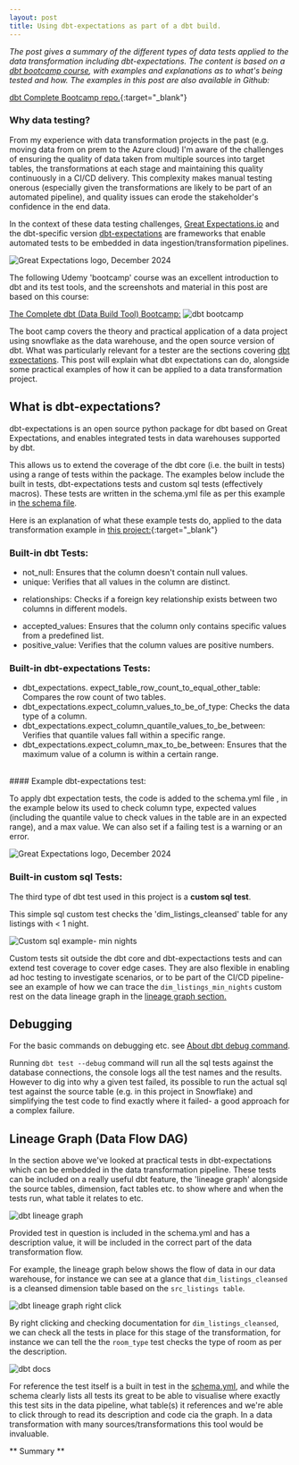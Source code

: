 ```yaml
---
layout: post
title: Using dbt-expectations as part of a dbt build.
---
```


<i> The post gives a summary of the different types of data tests applied to the data transformation including dbt-expectations. The content is based on a [dbt bootcamp course](#dbt_bootcamp), with examples and explanations as to what's being tested and how. The examples in this post are also available in Github:
</i>

[dbt Complete Bootcamp repo.](https://github.com/dp2020-dev/completeDbtBootcamp){:target="\_blank"}

### Why data testing?

From my experience with data transformation projects in the past (e.g. moving data from on prem to the Azure cloud) I'm aware of the challenges of ensuring the quality of data taken from multiple sources into target tables, the transformations at each stage and maintaining this quality continuously in a CI/CD delivery. This complexity makes manual testing onerous (especially given the transformations are likely to be part of an automated pipeline), and quality issues can erode the stakeholder's confidence in the end data.

In the context of these data testing challenges, [Great Expectations.io](https://greatexpectations.io/) and the dbt-specific version [dbt-expectations](https://github.com/calogica/dbt-expectations) are frameworks that enable automated tests to be embedded in data ingestion/transformation pipelines.

![Great Expectations logo, December 2024](/images/gx_logo_horiz_color.png)

The following Udemy 'bootcamp' course was an excellent introduction to dbt and its test tools, and the screenshots and material in this post are based on this course:

<a id="dbt_bootcamp"></a>
[The Complete dbt (Data Build Tool) Bootcamp:](https://www.udemy.com/course/complete-dbt-data-build-tool-bootcamp-zero-to-hero-learn-dbt) ![dbt bootcamp](/images/dbtHeroUdemy.png)

The boot camp covers the theory and practical application of a data project using snowflake as the data warehouse, and the open source version of dbt. What was particularly relevant for a tester are the sections covering [dbt expectations](https://hub.getdbt.com/calogica/dbt_expectations/latest/). This post will explain what dbt expectations can do, alongside some practical examples of how it can be applied to a data transformation project.

## What is dbt-expectations?

dbt-expectations is an open source python package for dbt based on Great Expectations, and enables integrated tests in data warehouses supported by dbt.

This allows us to extend the coverage of the dbt core (i.e. the built in tests) using a range of tests within the package. The examples below include the built in tests, dbt-expectations tests and custom sql tests (effectively macros). These tests are written in the schema.yml file as per this example in [the schema file](https://github.com/dp2020-dev/completeDbtBootcamp/blob/main/models/schema.yml).

Here is an explanation of what these example tests do, applied to the data transformation example in [this project:](https://github.com/dp2020-dev/completeDbtBootcamp){:target="\_blank"}

### Built-in dbt Tests:

<ul>
<li>not_null: Ensures that the column doesn't contain null values.</li>
<li>unique: Verifies that all values in the column are distinct.</li>
</ul>
<ul>
<li>relationships: Checks if a foreign key relationship exists between two columns in different models.</li>
</ul>
<ul>
<li>accepted_values: Ensures that the column only contains specific values from a predefined list.</li>
<li>positive_value:</b> Verifies that the column values are positive numbers.</li>
</ul>

### Built-in dbt-expectations Tests:

<ul>
<li>dbt_expectations. expect_table_row_count_to_equal_other_table: Compares the row count of two tables.</li>

<li>dbt_expectations.expect_column_values_to_be_of_type: Checks the data type of a column.</li>
<li>dbt_expectations.expect_column_quantile_values_to_be_between: Verifies that quantile values fall within a specific range.</li>
<li>dbt_expectations.expect_column_max_to_be_between: Ensures that the maximum value of a column is within a certain range.</li><br>
</ul>
#### Example dbt-expectations test:<br>

To apply dbt expectation tests, the code is added to the schema.yml file
, in the example below its used to check column type, expected values (including the quantile value to check values in the table are in an expected range), and a max value. We can also set if a failing test is a warning or an error.

![Great Expectations logo, December 2024](/images/dbtExpectSampleTests.png)

### Built-in custom sql Tests:

The third type of dbt test used in this project is a <b>custom sql test</b>.

This simple sql custom test checks the 'dim_listings_cleansed' table for any listings with < 1 night.

![Custom sql example- min nights](/images/dim_listings_min_nights.png)

Custom tests sit outside the dbt core and dbt-expectactions tests and can
extend test coverage to cover edge cases. They are also flexible in enabling ad hoc testing to investigate
scenarios, or to be part of the CI/CD pipeline- see an example of how we can trace the `dim_listings_min_nights` custom rest on the data lineage graph in the [lineage graph section.](#dag_lineage)

## Debugging<br>

For the basic commands on debugging etc. see [About dbt debug command](https://docs.getdbt.com/reference/commands/debug).

Running `dbt test --debug` command will run all the sql tests against the database connections, the console logs all the test names and the results. However to dig into why a given test failed,
its possible to run the actual sql test against the source table (e.g. in this project in Snowflake) and simplifying the test code to find exactly where it failed- a good approach for a complex failure.

## Lineage Graph (Data Flow DAG)<br>

In the section above we've looked at practical tests in dbt-expectations which can be embedded in the data transformation pipeline. These tests can be included on a really useful dbt feature, the 'lineage graph' alongside the source tables, dimension, fact tables etc. to show where and when the tests run, what table it relates to etc.

<a id="dag_lineage"></a>

![dbt lineage graph](/images/dbt-dag-3.png)

Provided test in question is included in the schema.yml and has a description value, it will be included in the correct part of the data transformation flow.

For example, the lineage graph below shows the flow of data in our data warehouse, for instance we can see at a glance that `dim_listings_cleansed` is a cleansed dimension table based on the `src_listings table`.

![dbt lineage graph right click](/images/lineage_right_click.png)

By right clicking and checking documentation for `dim_listings_cleansed`, we can check all the tests in place for this stage of the transformation, for instance we can tell the the `room_type` test checks the type of room as per the description.

![dbt docs](/images/docs_room_type_test.png)

For reference the test itself is a built in test in the [schema.yml](https://github.com/dp2020-dev/completeDbtBootcamp/blob/ebd7310c905f63a124e43aee2725aeab9a00f8d9/models/schema.yml#L21), and while the schema clearly lists all tests its great to be able to visualise where exactly this test sits in the data pipeline, what table(s) it references and we're able to click through to read its description and code cia the graph. In a data transformation with many sources/transformations this tool would be invaluable.

** Summary **
